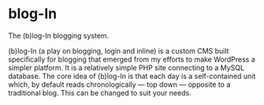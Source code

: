 # blog-In
The (b)log-In blogging system.

(b)log-In (a play on blogging, login and inline) is a custom CMS built specifically for blogging that emerged from my efforts to make WordPress a simpler platform.
It is a relatively simple PHP site connecting to a MySQL database.
The core idea of (b)log-In is that each day is a self-contained unit which, by default reads chronologically — top down — opposite to a traditional blog. This can be changed to suit your needs.

